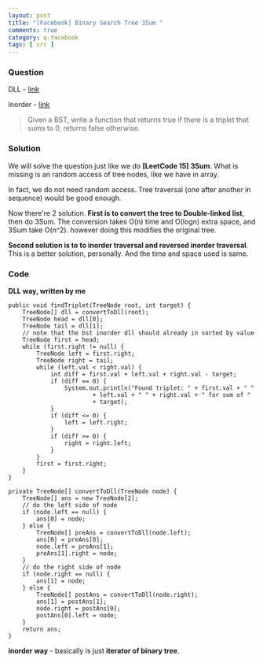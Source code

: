 ```yaml
---
layout: post
title: "[Facebook] Binary Search Tree 3Sum "
comments: true
category: q-facebook
tags: [ src ]
---
```


### Question 

DLL - [link](http://www.geeksforgeeks.org/find-if-there-is-a-triplet-in-bst-that-adds-to-0/)

Inorder - [link](http://www.geeksforgeeks.org/find-a-pair-with-given-sum-in-bst/)

> Given a BST, write a function that returns true if there is a triplet that sums to 0, returns false otherwise. 

### Solution

We will solve the question just like we do __[LeetCode 15] 3Sum__. What is missing is an random access of tree nodes, like we have in array.

In fact, we do not need random access. Tree traversal (one after another in sequence) would be good enough. 

Now there're 2 solution. __First is to convert the tree to Double-linked list__, then do 3Sum. The conversion takes O(n) time and O(logn) extra space, and 3Sum take O(n^2). however doing this modifies the original tree. 

__Second solution is to to inorder traversal and reversed inorder traversal__. This is a better solution, personally. And the time and space used is same. 

### Code

__DLL way, written by me__ 

	public void findTriplet(TreeNode root, int target) {
		TreeNode[] dll = convertToDll(root);
		TreeNode head = dll[0];
		TreeNode tail = dll[1];
		// note that the bst inorder dll should already in sorted by value
		TreeNode first = head;
		while (first.right != null) {
			TreeNode left = first.right;
			TreeNode right = tail;
			while (left.val < right.val) {
				int diff = first.val + left.val + right.val - target;
				if (diff == 0) {
					System.out.println("Found triplet: " + first.val + " "
							+ left.val + " " + right.val + " for sum of "
							+ target);
				}
				if (diff <= 0) {
					left = left.right;
				}
				if (diff >= 0) {
					right = right.left;
				}
			}
			first = first.right;
		}
	}

	private TreeNode[] convertToDll(TreeNode node) {
		TreeNode[] ans = new TreeNode[2];
		// do the left side of node
		if (node.left == null) {
			ans[0] = node;
		} else {
			TreeNode[] preAns = convertToDll(node.left);
			ans[0] = preAns[0];
			node.left = preAns[1];
			preAns[1].right = node;
		}
		// do the right side of node
		if (node.right == null) {
			ans[1] = node;
		} else {
			TreeNode[] postAns = convertToDll(node.right);
			ans[1] = postAns[1];
			node.right = postAns[0];
			postAns[0].left = node;
		}
		return ans;
	}

__inorder way__ - basically is just __iterator of binary tree__. 
